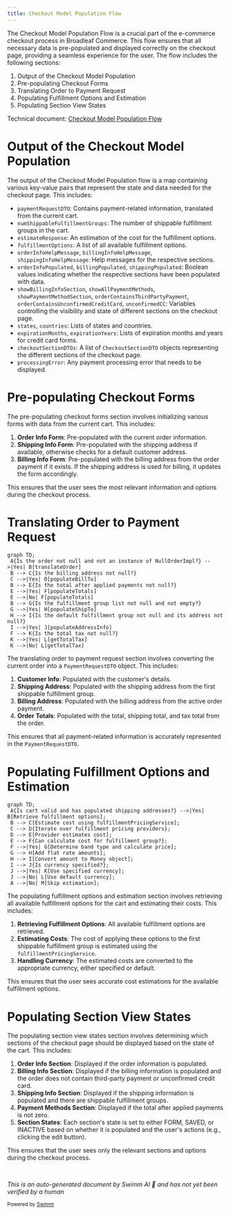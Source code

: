 ```yaml
---
title: Checkout Model Population Flow
---
```

The Checkout Model Population Flow is a crucial part of the e-commerce checkout process in Broadleaf Commerce. This flow ensures that all necessary data is pre-populated and displayed correctly on the checkout page, providing a seamless experience for the user. The flow includes the following sections:

1. Output of the Checkout Model Population
2. Pre-populating Checkout Forms
3. Translating Order to Payment Request
4. Populating Fulfillment Options and Estimation
5. Populating Section View States

Technical document: <SwmLink doc-title="Checkout Model Population Flow" repo-id="undefined" path="/.swm/checkout-model-population-flow.123.sw.md">[Checkout Model Population Flow](https://staging.swimm.cloud/repos/undefined/docs/123)</SwmLink>

# Output of the Checkout Model Population

The output of the Checkout Model Population flow is a map containing various key-value pairs that represent the state and data needed for the checkout page. This includes:

- `paymentRequestDTO`: Contains payment-related information, translated from the current cart.
- `numShippableFulfillmentGroups`: The number of shippable fulfillment groups in the cart.
- `estimateResponse`: An estimation of the cost for the fulfillment options.
- `fulfillmentOptions`: A list of all available fulfillment options.
- `orderInfoHelpMessage`, `billingInfoHelpMessage`, `shippingInfoHelpMessage`: Help messages for the respective sections.
- `orderInfoPopulated`, `billingPopulated`, `shippingPopulated`: Boolean values indicating whether the respective sections have been populated with data.
- `showBillingInfoSection`, `showAllPaymentMethods`, `showPaymentMethodSection`, `orderContainsThirdPartyPayment`, `orderContainsUnconfirmedCreditCard`, `unconfirmedCC`: Variables controlling the visibility and state of different sections on the checkout page.
- `states`, `countries`: Lists of states and countries.
- `expirationMonths`, `expirationYears`: Lists of expiration months and years for credit card forms.
- `checkoutSectionDTOs`: A list of `CheckoutSectionDTO` objects representing the different sections of the checkout page.
- `processingError`: Any payment processing error that needs to be displayed.

# Pre-populating Checkout Forms

The pre-populating checkout forms section involves initializing various forms with data from the current cart. This includes:

1. **Order Info Form**: Pre-populated with the current order information.
2. **Shipping Info Form**: Pre-populated with the shipping address if available, otherwise checks for a default customer address.
3. **Billing Info Form**: Pre-populated with the billing address from the order payment if it exists. If the shipping address is used for billing, it updates the form accordingly.

This ensures that the user sees the most relevant information and options during the checkout process.

# Translating Order to Payment Request

```mermaid
graph TD;
 A{Is the order not null and not an instance of NullOrderImpl?} -->|Yes| B[translateOrder]
 B --> C{Is the billing address not null?}
 C -->|Yes| D[populateBillTo]
 B --> E{Is the total after applied payments not null?}
 E -->|Yes| F[populateTotals]
 E -->|No| F[populateTotals]
 B --> G{Is the fulfillment group list not null and not empty?}
 G -->|Yes| H[populateShipTo]
 H --> I{Is the default fulfillment group not null and its address not null?}
 I -->|Yes| J[populateAddressInfo]
 F --> K{Is the total tax not null?}
 K -->|Yes| L[getTotalTax]
 K -->|No| L[getTotalTax]
```

The translating order to payment request section involves converting the current order into a `PaymentRequestDTO` object. This includes:

1. **Customer Info**: Populated with the customer's details.
2. **Shipping Address**: Populated with the shipping address from the first shippable fulfillment group.
3. **Billing Address**: Populated with the billing address from the active order payment.
4. **Order Totals**: Populated with the total, shipping total, and tax total from the order.

This ensures that all payment-related information is accurately represented in the `PaymentRequestDTO`.

# Populating Fulfillment Options and Estimation

```mermaid
graph TD;
 A{Is cart valid and has populated shipping addresses?} -->|Yes| B[Retrieve fulfillment options];
 B --> C[Estimate cost using fulfillmentPricingService];
 C --> D{Iterate over fulfillment pricing providers};
 D --> E[Provider estimates cost];
 E --> F{Can calculate cost for fulfillment group?};
 F -->|Yes| G[Determine band type and calculate price];
 G --> H[Add flat rate amounts];
 H --> I[Convert amount to Money object];
 I --> J{Is currency specified?};
 J -->|Yes| K[Use specified currency];
 J -->|No| L[Use default currency];
 A -->|No| M[Skip estimation];
```

The populating fulfillment options and estimation section involves retrieving all available fulfillment options for the cart and estimating their costs. This includes:

1. **Retrieving Fulfillment Options**: All available fulfillment options are retrieved.
2. **Estimating Costs**: The cost of applying these options to the first shippable fulfillment group is estimated using the `fulfillmentPricingService`.
3. **Handling Currency**: The estimated costs are converted to the appropriate currency, either specified or default.

This ensures that the user sees accurate cost estimations for the available fulfillment options.

# Populating Section View States

The populating section view states section involves determining which sections of the checkout page should be displayed based on the state of the cart. This includes:

1. **Order Info Section**: Displayed if the order information is populated.
2. **Billing Info Section**: Displayed if the billing information is populated and the order does not contain third-party payment or unconfirmed credit card.
3. **Shipping Info Section**: Displayed if the shipping information is populated and there are shippable fulfillment groups.
4. **Payment Methods Section**: Displayed if the total after applied payments is not zero.
5. **Section States**: Each section's state is set to either FORM, SAVED, or INACTIVE based on whether it is populated and the user's actions (e.g., clicking the edit button).

This ensures that the user sees only the relevant sections and options during the checkout process.

&nbsp;

*This is an auto-generated document by Swimm AI 🌊 and has not yet been verified by a human*

<SwmMeta version="3.0.0" doc-type="product-flows"><sup>Powered by [Swimm](https://staging.swimm.cloud/)</sup></SwmMeta>
